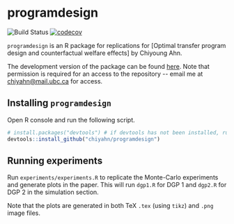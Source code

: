 # programdesign

![Build Status](https://travis-ci.com/chiyahn/programdesign-dev.svg?token=8UzquqsERVnpPhmVsamP&branch=master)
[![codecov](https://codecov.io/gh/chiyahn/programdesign-dev/branch/master/graphs/badge.svg)](https://codecov.io/gh/chiyahn/programdesign-dev)

`programdesign` is an R package for replications for [Optimal transfer program design and counterfactual welfare effects] by Chiyoung Ahn. 

The development version of the package can be found [here](https://github.com/chiyahn/programdesign-dev). Note that permission is required for an access to the repository -- email me at chiyahn@mail.ubc.ca for access.

Installing `programdesign`
------------

Open R console and run the following script.

``` r
# install.packages("devtools") # if devtools has not been installed, run this line.
devtools::install_github("chiyahn/programdesign")
```

Running experiments
------------

Run `experiments/experiments.R` to replicate the Monte-Carlo experiments and generate plots in the paper. This will run `dgp1.R` for DGP 1 and `dgp2.R` for DGP 2 in the simulation section. 

Note that the plots are generated in both TeX `.tex` (using `tikz`) and  `.png` image files. 

